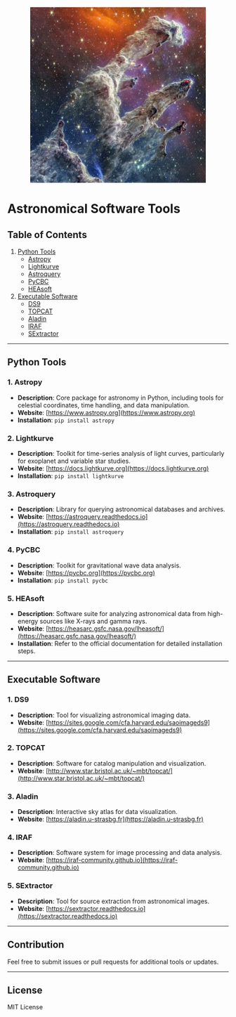 <div align="center"><img src="./assets/img/jwst_pillar_ofcreation.jpg" width="400" height="400"></div>

# Astronomical Software Tools
## Table of Contents
1. [Python Tools](#python-tools)
   - [Astropy](#astropy)
   - [Lightkurve](#lightkurve)
   - [Astroquery](#astroquery)
   - [PyCBC](#pycbc)
   - [HEAsoft](#heasoft)
2. [Executable Software](#executable-software)
   - [DS9](#ds9)
   - [TOPCAT](#topcat)
   - [Aladin](#aladin)
   - [IRAF](#iraf)
   - [SExtractor](#sextractor)

---

## Python Tools

### 1. Astropy
- **Description**: Core package for astronomy in Python, including tools for celestial coordinates, time handling, and data manipulation.
- **Website**: [https://www.astropy.org](https://www.astropy.org)
- **Installation**: `pip install astropy`

### 2. Lightkurve
- **Description**: Toolkit for time-series analysis of light curves, particularly for exoplanet and variable star studies.
- **Website**: [https://docs.lightkurve.org](https://docs.lightkurve.org)
- **Installation**: `pip install lightkurve`

### 3. Astroquery
- **Description**: Library for querying astronomical databases and archives.
- **Website**: [https://astroquery.readthedocs.io](https://astroquery.readthedocs.io)
- **Installation**: `pip install astroquery`

### 4. PyCBC
- **Description**: Toolkit for gravitational wave data analysis.
- **Website**: [https://pycbc.org](https://pycbc.org)
- **Installation**: `pip install pycbc`

### 5. HEAsoft
- **Description**: Software suite for analyzing astronomical data from high-energy sources like X-rays and gamma rays.
- **Website**: [https://heasarc.gsfc.nasa.gov/lheasoft/](https://heasarc.gsfc.nasa.gov/lheasoft/)
- **Installation**: Refer to the official documentation for detailed installation steps.

---

## Executable Software

### 1. DS9
- **Description**: Tool for visualizing astronomical imaging data.
- **Website**: [https://sites.google.com/cfa.harvard.edu/saoimageds9](https://sites.google.com/cfa.harvard.edu/saoimageds9)

### 2. TOPCAT
- **Description**: Software for catalog manipulation and visualization.
- **Website**: [http://www.star.bristol.ac.uk/~mbt/topcat/](http://www.star.bristol.ac.uk/~mbt/topcat/)

### 3. Aladin
- **Description**: Interactive sky atlas for data visualization.
- **Website**: [https://aladin.u-strasbg.fr](https://aladin.u-strasbg.fr)

### 4. IRAF
- **Description**: Software system for image processing and data analysis.
- **Website**: [https://iraf-community.github.io](https://iraf-community.github.io)

### 5. SExtractor
- **Description**: Tool for source extraction from astronomical images.
- **Website**: [https://sextractor.readthedocs.io](https://sextractor.readthedocs.io)

---

## Contribution
Feel free to submit issues or pull requests for additional tools or updates.

---

## License
MIT License

